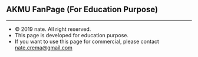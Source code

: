 ## AKMU FanPage (For Education Purpose)

---

* © 2019 nate. All right reserved.
* This page is developed for education purpose.
* If you want to use this page for commercial, please contact nate.crema@gmail.com